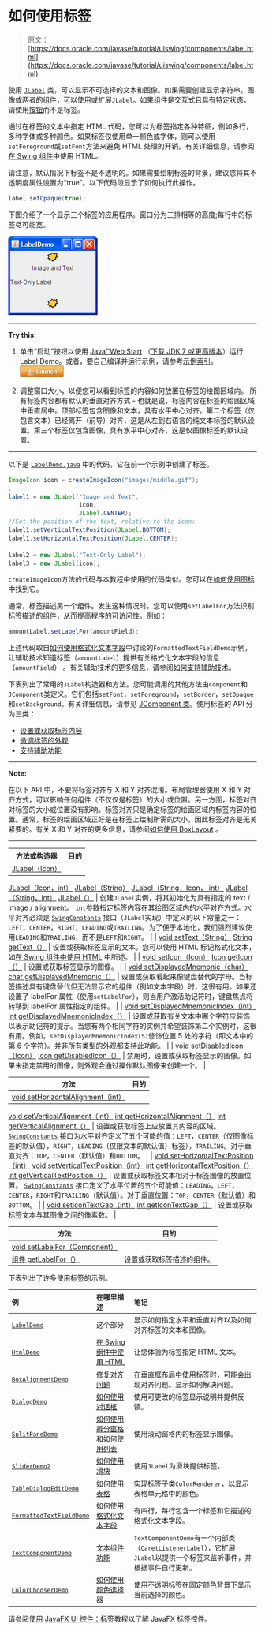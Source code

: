 # 如何使用标签

> 原文： [https://docs.oracle.com/javase/tutorial/uiswing/components/label.html](https://docs.oracle.com/javase/tutorial/uiswing/components/label.html)

使用 [`JLabel`](https://docs.oracle.com/javase/8/docs/api/javax/swing/JLabel.html) 类，可以显示不可选择的文本和图像。如果需要创建显示字符串，图像或两者的组件，可以使用或扩展`JLabel`。如果组件是交互式且具有特定状态，请使用[按钮](button.html)而不是标签。

通过在标签的文本中指定 HTML 代码，您可以为标签指定各种特征，例如多行，多种字体或多种颜色。如果标签仅使用单一颜色或字体，则可以使用`setForeground`或`setFont`方法来避免 HTML 处理的开销。有关详细信息，请参阅[在 Swing 组件](html.html)中使用 HTML。

请注意，默认情况下标签不是不透明的。如果需要绘制标签的背景，建议您将其不透明度属性设置为“true”。以下代码段显示了如何执行此操作。

```java
label.setOpaque(true);

```

下图介绍了一个显示三个标签的应用程序。窗口分为三排相等的高度;每行中的标签尽可能宽。

![A snapshot of LabelDemo, which uses labels with text and icons.](img/dd78495f649dca956bf097892d93d98a.jpg)

* * *

**Try this:** 

1.  单击“启动”按钮以使用 [Java™Web Start](http://www.oracle.com/technetwork/java/javase/javawebstart/index.html) （[下载 JDK 7 或更高版本](http://www.oracle.com/technetwork/java/javase/downloads/index.html)）运行 Label Demo。或者，要自己编译并运行示例，请参考[示例索引](../examples/components/index.html#LabelDemo)。 [![Launches the LabelDemo Application](img/4707a69a17729d71c56b2bdbbb4cc61c.jpg)](https://docs.oracle.com/javase/tutorialJWS/samples/uiswing/LabelDemoProject/LabelDemo.jnlp) 

2.  调整窗口大小，以便您可以看到标签的内容如何放置在标签的绘图区域内。
    所有标签内容都有默认的垂直对齐方式 - 也就是说，标签内容在标签的绘图区域中垂直居中。顶部标签包含图像和文本，具有水平中心对齐。第二个标签（仅包含文本）已经离开（前导）对齐，这是从左到右语言的纯文本标签的默认设置。第三个标签仅包含图像，具有水平中心对齐，这是仅图像标签的默认设置。

* * *

以下是 [`LabelDemo.java`](../examples/components/LabelDemoProject/src/components/LabelDemo.java) 中的代码，它在前一个示例中创建了标签。

```java
ImageIcon icon = createImageIcon("images/middle.gif");
. . .
label1 = new JLabel("Image and Text",
                    icon,
                    JLabel.CENTER);
//Set the position of the text, relative to the icon:
label1.setVerticalTextPosition(JLabel.BOTTOM);
label1.setHorizontalTextPosition(JLabel.CENTER);

label2 = new JLabel("Text-Only Label");
label3 = new JLabel(icon);

```

`createImageIcon`方法的代码与本教程中使用的代码类似。您可以在[如何使用图标](../components/icon.html)中找到它。

通常，标签描述另一个组件。发生这种情况时，您可以使用`setLabelFor`方法识别标签描述的组件，从而提高程序的可访问性。例如：

```java
amountLabel.setLabelFor(amountField);

```

上述代码取自[如何使用格式化文本字段](formattedtextfield.html)中讨论的`FormattedTextFieldDemo`示例，让辅助技术知道标签（`amountLabel`）提供有关格式化文本字段的信息（`amountField`） 。有关辅助技术的更多信息，请参阅[如何支持辅助技术](../misc/access.html)。

下表列出了常用的`JLabel`构造器和方法。您可能调用的其他方法由`Component`和`JComponent`类定义。它们包括`setFont`，`setForeground`，`setBorder`，`setOpaque`和`setBackground`。有关详细信息，请参见 [JComponent 类](jcomponent.html)。使用标签的 API 分为三类：

*   [设置或获取标签内容](#contentsapi)
*   [微调标签的外观](#looksapi)
*   [支持辅助功能](#accessapi)

* * *

**Note:** 

在以下 API 中，不要将标签对齐与 X 和 Y 对齐混淆。布局管理器使用 X 和 Y 对齐方式，可以影响任何组件（不仅仅是标签）的大小或位置。另一方面，标签对齐对标签的大小或位置没有影响。标签对齐只是确定标签的绘画区域内标签内容的位置。通常，标签的绘画区域正好是在标签上绘制所需的大小，因此标签对齐是无关紧要的。有关 X 和 Y 对齐的更多信息，请参阅[如何使用 BoxLayout](../layout/box.html) 。

* * *


| 方法或构造器 | 目的 |
| --- | --- |
| [JLabel（Icon）](https://docs.oracle.com/javase/8/docs/api/javax/swing/JLabel.html#JLabel-javax.swing.Icon-)
[JLabel（Icon，int）](https://docs.oracle.com/javase/8/docs/api/javax/swing/JLabel.html#JLabel-javax.swing.Icon-int-)
[JLabel（String）](https://docs.oracle.com/javase/8/docs/api/javax/swing/JLabel.html#JLabel-java.lang.String-)
[JLabel（String，Icon， int）](https://docs.oracle.com/javase/8/docs/api/javax/swing/JLabel.html#JLabel-java.lang.String-javax.swing.Icon-int-)
[JLabel（String，int）](https://docs.oracle.com/javase/8/docs/api/javax/swing/JLabel.html#JLabel-java.lang.String-int-)
[JLabel（）](https://docs.oracle.com/javase/8/docs/api/javax/swing/JLabel.html#JLabel--) | 创建`JLabel`实例，将其初始化为具有指定的 text / image / alignment。 `int`参数指定标签内容在其绘图区域内的水平对齐方式。水平对齐必须是 [`SwingConstants`](https://docs.oracle.com/javase/8/docs/api/javax/swing/SwingConstants.html) 接口（`JLabel`实现）中定义的以下常量之一：`LEFT`，`CENTER`，`RIGHT`，`LEADING`或`TRAILING`。为了便于本地化，我们强烈建议使用`LEADING`和`TRAILING`，而不是`LEFT`和`RIGHT`。 |
| [void setText（String）](https://docs.oracle.com/javase/8/docs/api/javax/swing/JLabel.html#setText-java.lang.String-)
[String getText（）](https://docs.oracle.com/javase/8/docs/api/javax/swing/JLabel.html#getText--) | 设置或获取标签显示的文本。您可以使用 HTML 标记格式化文本，如[在 Swing 组件中使用 HTML](html.html) 中所述。 |
| [void setIcon（Icon）](https://docs.oracle.com/javase/8/docs/api/javax/swing/JLabel.html#setIcon-javax.swing.Icon-)
[Icon getIcon（）](https://docs.oracle.com/javase/8/docs/api/javax/swing/JLabel.html#getIcon--) | 设置或获取标签显示的图像。 |
| [void setDisplayedMnemonic（char）](https://docs.oracle.com/javase/8/docs/api/javax/swing/JLabel.html#setDisplayedMnemonic-char-)
[char getDisplayedMnemonic（）](https://docs.oracle.com/javase/8/docs/api/javax/swing/JLabel.html#getDisplayedMnemonic--) | 设置或获取看起来像键盘替代的字母。当标签描述具有键盘替代但无法显示它的组件（例如文本字段）时，这很有用。如果还设置了 labelFor 属性（使用`setLabelFor`），则当用户激活助记符时，键盘焦点将转移到 labelFor 属性指定的组件。 |
| [void setDisplayedMnemonicIndex（int）](https://docs.oracle.com/javase/8/docs/api/javax/swing/JLabel.html#setDisplayedMnemonicIndex-int-)
[int getDisplayedMnemonicIndex（）](https://docs.oracle.com/javase/8/docs/api/javax/swing/JLabel.html#getDisplayedMnemonicIndex--) | 设置或获取有关文本中哪个字符应装饰以表示助记符的提示。当您有两个相同字符的实例并希望装饰第二个实例时，这很有用。例如，`setDisplayedMnemonicIndex(5)`修饰位置 5 处的字符（即文本中的第 6 个字符）。并非所有类型的外观都支持此功能。 |
| [void setDisabledIcon（Icon）](https://docs.oracle.com/javase/8/docs/api/javax/swing/JLabel.html#setDisabledIcon-javax.swing.Icon-)
[Icon getDisabledIcon（）](https://docs.oracle.com/javase/8/docs/api/javax/swing/JLabel.html#getDisabledIcon--) | 禁用时，设置或获取标签显示的图像。如果未指定禁用的图像，则外观会通过操作默认图像来创建一个。 |


| 方法 | 目的 |
| --- | --- |
| [void setHorizo​​ntalAlignment（int）](https://docs.oracle.com/javase/8/docs/api/javax/swing/JLabel.html#setHorizontalAlignment-int-)
[void setVerticalAlignment（int）](https://docs.oracle.com/javase/8/docs/api/javax/swing/JLabel.html#setVerticalAlignment-int-)
[int getHorizo​​ntalAlignment（）](https://docs.oracle.com/javase/8/docs/api/javax/swing/JLabel.html#getHorizontalAlignment--)
[int getVerticalAlignment（）](https://docs.oracle.com/javase/8/docs/api/javax/swing/JLabel.html#getVerticalAlignment--) | 设置或获取标签上应放置其内容的区域。 [`SwingConstants`](https://docs.oracle.com/javase/8/docs/api/javax/swing/SwingConstants.html) 接口为水平对齐定义了五个可能的值：`LEFT`，`CENTER`（仅图像标签的默认值），`RIGHT`，`LEADING`（仅限文本的默认值）标签），`TRAILING`。对于垂直对齐：`TOP`，`CENTER`（默认值）和`BOTTOM`。 |
| [void setHorizo​​ntalTextPosition（int）](https://docs.oracle.com/javase/8/docs/api/javax/swing/JLabel.html#setHorizontalTextPosition-int-)
[void setVerticalTextPosition（int）](https://docs.oracle.com/javase/8/docs/api/javax/swing/JLabel.html#setVerticalTextPosition-int-)
[int getHorizo​​ntalTextPosition（）](https://docs.oracle.com/javase/8/docs/api/javax/swing/JLabel.html#getHorizontalTextPosition--)
[int getVerticalTextPosition（）](https://docs.oracle.com/javase/8/docs/api/javax/swing/JLabel.html#getVerticalTextPosition--) | 设置或获取标签文本相对于标签图像的放置位置。 [`SwingConstants`](https://docs.oracle.com/javase/8/docs/api/javax/swing/SwingConstants.html) 接口定义了水平位置的五个可能值：`LEADING`，`LEFT`，`CENTER`，`RIGHT`和`TRAILING`（默认值）。对于垂直位置：`TOP`，`CENTER`（默认值）和`BOTTOM`。 |
| [void setIconTextGap（int）](https://docs.oracle.com/javase/8/docs/api/javax/swing/JLabel.html#setIconTextGap-int-)
[int getIconTextGap（）](https://docs.oracle.com/javase/8/docs/api/javax/swing/JLabel.html#getIconTextGap--) | 设置或获取标签文本与其图像之间的像素数。 |


| 方法 | 目的 |
| --- | --- |
| [void setLabelFor（Component）](https://docs.oracle.com/javase/8/docs/api/javax/swing/JLabel.html#setLabelFor-java.awt.Component-)
[组件 getLabelFor（）](https://docs.oracle.com/javase/8/docs/api/javax/swing/JLabel.html#getLabelFor--) | 设置或获取标签描述的组件。 |

下表列出了许多使用标签的示例。

| 例 | 在哪里描述 | 笔记 |
| :-- | :-- | :-- |
| [`LabelDemo`](../examples/components/index.html#LabelDemo) | 这个部分 | 显示如何指定水平和垂直对齐以及如何对齐标签的文本和图像。 |
| [`HtmlDemo`](../examples/components/index.html#HtmlDemo) | [在 Swing 组件中使用 HTML](html.html) | 让您体验为标签指定 HTML 文本。 |
| [`BoxAlignmentDemo`](../examples/layout/index.html#BoxAlignmentDemo) | [修复对齐问题](../layout/box.html#alignment) | 在垂直框布局中使用标签时，可能会出现对齐问题。显示如何解决问题。 |
| [`DialogDemo`](../examples/components/index.html#DialogDemo) | [如何使用对话框](dialog.html) | 使用可更改的标签显示说明并提供反馈。 |
| [`SplitPaneDemo`](../examples/components/index.html#SplitPaneDemo) | [如何使用拆分窗格](splitpane.html)和[如何使用列表](list.html) | 使用滚动窗格内的标签显示图像。 |
| [`SliderDemo2`](../examples/components/index.html#SliderDemo2) | [如何使用滑块](slider.html) | 使用`JLabel`为滑块提供标签。 |
| [`TableDialogEditDemo`](../examples/components/index.html#TableDialogEditDemo) | [如何使用表格](table.html) | 实现标签子类`ColorRenderer`，以显示表格单元格中的颜色。 |
| [`FormattedTextFieldDemo`](../examples/components/index.html#FormattedTextFieldDemo) | [如何使用格式化文本字段](formattedtextfield.html) | 有四行，每行包含一个标签和它描述的格式化文本字段。 |
| [`TextComponentDemo`](../examples/components/index.html#TextComponentDemo) | [文本组件功能](generaltext.html) | `TextComponentDemo`有一个内部类（`CaretListenerLabel`），它扩展`JLabel`以提供一个标签来监听事件，并根据事件自行更新。 |
| [`ColorChooserDemo`](../examples/components/index.html#ColorChooserDemo) | [如何使用颜色选择器](colorchooser.html) | 使用不透明标签在固定颜色背景下显示当前选择的颜色。 |

请参阅[使用 JavaFX UI 控件：标签](https://docs.oracle.com/javase/8/javafx/user-interface-tutorial/label.htm)教程以了解 JavaFX 标签控件。